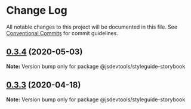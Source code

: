 # Change Log

All notable changes to this project will be documented in this file.
See [Conventional Commits](https://conventionalcommits.org) for commit guidelines.

## [0.3.4](https://github.com/jsdevtools/jsdevtools/compare/@jsdevtools/styleguide-storybook@0.3.3...@jsdevtools/styleguide-storybook@0.3.4) (2020-05-03)

**Note:** Version bump only for package @jsdevtools/styleguide-storybook





## [0.3.3](https://github.com/jsdevtools/jsdevtools/compare/@jsdevtools/styleguide-storybook@0.3.2...@jsdevtools/styleguide-storybook@0.3.3) (2020-04-18)

**Note:** Version bump only for package @jsdevtools/styleguide-storybook
